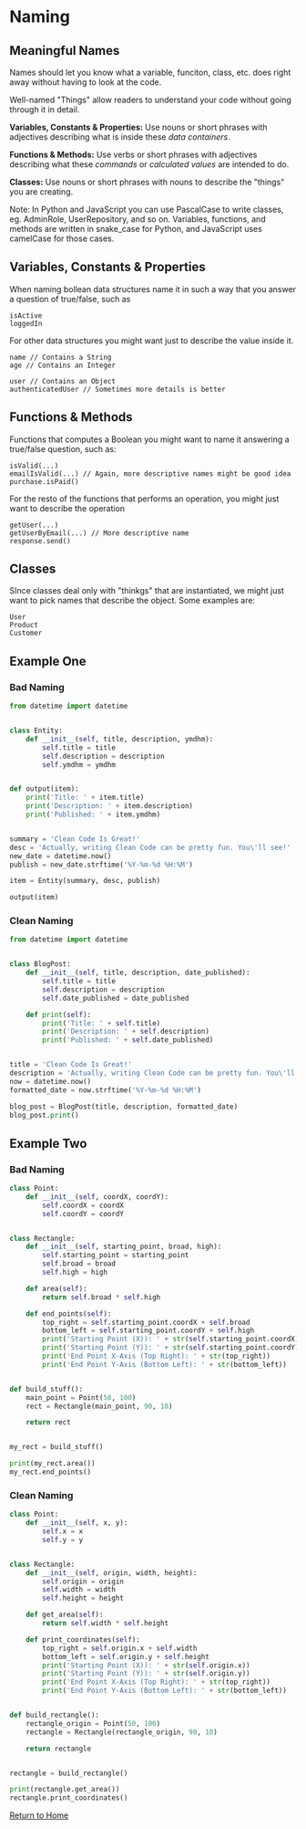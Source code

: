 # Naming

## Meaningful Names

Names should let you know what a variable, funciton, class, etc. does right away without having to look at the code. 

Well-named "Things" allow readers to understand your code without going through it in detail.

**Variables, Constants & Properties:** Use nouns or short phrases with adjectives describing what is inside these *data containers*.

**Functions & Methods:** Use verbs or short phrases with adjectives describing what these *commands* or *calculated values* are intended to do.

**Classes:** Use nouns or short phrases with nouns to describe the "things" you are creating.

Note: In Python and JavaScript you can use PascalCase to write classes, eg. AdminRole, UserRepository, and so on. Variables, functions, and methods are written in snake_case for Python, and JavaScript uses camelCase for those cases.

## Variables, Constants & Properties

When naming bollean data structures name it in such a way that you answer a question of true/false, such as

```
isActive
loggedIn
```

For other data structures you might want just to describe the value inside it.

```
name // Contains a String
age // Contains an Integer

user // Contains an Object
authenticatedUser // Sometimes more details is better
```
## Functions & Methods

Functions that computes a Boolean you might want to name it answering a true/false question, such as:

```
isValid(...)
emailIsValid(...) // Again, more descriptive names might be good idea
purchase.isPaid()
```

For the resto of the functions that performs an operation, you might just want to describe the operation

```
getUser(...)
getUserByEmail(...) // More descriptive name
response.send()
```

## Classes

SInce classes deal only with "thinkgs" that are instantiated, we might just want to pick names that describe the object. Some examples are:

```
User
Product
Customer
```

## Example One

### Bad Naming
```py
from datetime import datetime


class Entity:
    def __init__(self, title, description, ymdhm):
        self.title = title
        self.description = description
        self.ymdhm = ymdhm


def output(item):
    print('Title: ' + item.title)
    print('Description: ' + item.description)
    print('Published: ' + item.ymdhm)


summary = 'Clean Code Is Great!'
desc = 'Actually, writing Clean Code can be pretty fun. You\'ll see!'
new_date = datetime.now()
publish = new_date.strftime('%Y-%m-%d %H:%M')

item = Entity(summary, desc, publish)

output(item)
```

### Clean Naming

```py
from datetime import datetime


class BlogPost:
    def __init__(self, title, description, date_published):
        self.title = title
        self.description = description
        self.date_published = date_published

    def print(self):
        print('Title: ' + self.title)
        print('Description: ' + self.description)
        print('Published: ' + self.date_published)


title = 'Clean Code Is Great!'
description = 'Actually, writing Clean Code can be pretty fun. You\'ll see!'
now = datetime.now()
formatted_date = now.strftime('%Y-%m-%d %H:%M')

blog_post = BlogPost(title, description, formatted_date)
blog_post.print()
```

## Example Two

### Bad Naming

```py
class Point:
    def __init__(self, coordX, coordY):
        self.coordX = coordX
        self.coordY = coordY


class Rectangle:
    def __init__(self, starting_point, broad, high):
        self.starting_point = starting_point
        self.broad = broad
        self.high = high

    def area(self):
        return self.broad * self.high

    def end_points(self):
        top_right = self.starting_point.coordX + self.broad
        bottom_left = self.starting_point.coordY + self.high
        print('Starting Point (X)): ' + str(self.starting_point.coordX))
        print('Starting Point (Y)): ' + str(self.starting_point.coordY))
        print('End Point X-Axis (Top Right): ' + str(top_right))
        print('End Point Y-Axis (Bottom Left): ' + str(bottom_left))


def build_stuff():
    main_point = Point(50, 100)
    rect = Rectangle(main_point, 90, 10)

    return rect


my_rect = build_stuff()

print(my_rect.area())
my_rect.end_points()
```

### Clean Naming

```py
class Point:
    def __init__(self, x, y):
        self.x = x
        self.y = y


class Rectangle:
    def __init__(self, origin, width, height):
        self.origin = origin
        self.width = width
        self.height = height

    def get_area(self):
        return self.width * self.height

    def print_coordinates(self):
        top_right = self.origin.x + self.width
        bottom_left = self.origin.y + self.height
        print('Starting Point (X)): ' + str(self.origin.x))
        print('Starting Point (Y)): ' + str(self.origin.y))
        print('End Point X-Axis (Top Right): ' + str(top_right))
        print('End Point Y-Axis (Bottom Left): ' + str(bottom_left))


def build_rectangle():
    rectangle_origin = Point(50, 100)
    rectangle = Rectangle(rectangle_origin, 90, 10)

    return rectangle


rectangle = build_rectangle()

print(rectangle.get_area())
rectangle.print_coordinates()
```

[Return to Home](./README.md)